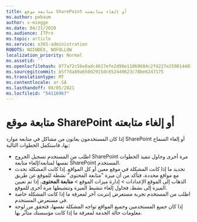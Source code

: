 ```yaml
---
title: متابعة موقع SharePoint أو إلغاء متابعته
ms.author: pebaum
author: v-miegge
ms.date: 04/21/2020
ms.audience: ITPro
ms.topic: article
ms.service: o365-administration
ROBOTS: NOINDEX, NOFOLLOW
localization_priority: Normal
ms.assetid: ''
ms.openlocfilehash: 077a72c56e8adc4617efe2d98e11069684c2f4227e2590144017be30fb19548e
ms.sourcegitcommit: b5f7da89a650d2915dc652449623c78be6247175
ms.translationtype: MT
ms.contentlocale: ar-SA
ms.lasthandoff: 08/05/2021
ms.locfileid: "54116967"
---
```

# <a name="follow-or-un-follow-a-sharepoint-site"></a>متابعة موقع SharePoint أو إلغاء متابعته

إذا كان المستخدمون يعانون من مشاكل في متابعة موارد SharePoint أو إلغاء السماح بها، فاستكمل الخطوات التالية:

* اطلب من المستخدم تسجيل الخروج SharePoint مرة أخرى وحاول تنفيذ الخطوات نفسها لمتابعة/إلغاء متابعة SharePoint المستخدم.
* تحديد ما إذا كانت المشكلة في موقع معين أو كل المواقع. إذا كانت المشكلة تحدث مع مواقع محددة، فتأكد من أن ميزة "متابعة المحتوى" نشطة للموقع عن طريق الذهاب إلى الموقع الإعدادات > إدارة ميزات الموقع > **متابعة المحتوى.** إذا تم تعيين الميزة إلى نشط، فحاول إلغاء تنشيط الميزة وتنشيطها مرة أخرى للموقع.
* اطلب من المستخدم تجربة مستعرض إنترنت آخر لمعرفة ما إذا كانت المشكلة خاصة في مستعرض المستخدم.
* إذا كان جميع المستخدمين وجميع المواقع تواجه [](https://admin.microsoft.com/AdminPortal/Home#/servicehealth) المشكلة نفسها، فتحقق من لوحة معلومات حالة الخدمة لمعرفة ما إذا كانت مؤسستك متأثّر بها.
